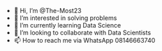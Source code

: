 - 👋 Hi, I’m @The-Most23
- 👀 I’m interested in solving problems
- 🌱 I’m currently learning Data Science
- 💞️ I’m looking to collaborate with Data Scientists
- 📫 How to reach me via WhatsApp 08146663740

<!---
The-Most23/The-Most23 is a ✨ special ✨ repository because its `README.md` (this file) appears on your GitHub profile.
You can click the Preview link to take a look at your changes.
--->
